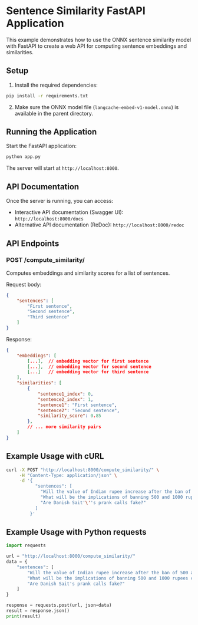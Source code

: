 # Sentence Similarity FastAPI Application

This example demonstrates how to use the ONNX sentence similarity model with FastAPI to create a web API for computing sentence embeddings and similarities.

## Setup

1. Install the required dependencies:
```bash
pip install -r requirements.txt
```

2. Make sure the ONNX model file (`langcache-embed-v1-model.onnx`) is available in the parent directory.

## Running the Application

Start the FastAPI application:

```bash
python app.py
```

The server will start at `http://localhost:8000`.

## API Documentation

Once the server is running, you can access:
- Interactive API documentation (Swagger UI): `http://localhost:8000/docs`
- Alternative API documentation (ReDoc): `http://localhost:8000/redoc`

## API Endpoints

### POST /compute_similarity/

Computes embeddings and similarity scores for a list of sentences.

Request body:
```json
{
    "sentences": [
        "First sentence",
        "Second sentence",
        "Third sentence"
    ]
}
```

Response:
```json
{
    "embeddings": [
        [...],  // embedding vector for first sentence
        [...],  // embedding vector for second sentence
        [...]   // embedding vector for third sentence
    ],
    "similarities": [
        {
            "sentence1_index": 0,
            "sentence2_index": 1,
            "sentence1": "First sentence",
            "sentence2": "Second sentence",
            "similarity_score": 0.85
        },
        // ... more similarity pairs
    ]
}
```

## Example Usage with cURL

```bash
curl -X POST "http://localhost:8000/compute_similarity/" \
     -H "Content-Type: application/json" \
     -d '{
           "sentences": [
             "Will the value of Indian rupee increase after the ban of 500 and 1000 rupee notes?",
             "What will be the implications of banning 500 and 1000 rupees currency notes on Indian economy?",
             "Are Danish Sait'\''s prank calls fake?"
           ]
         }'
```

## Example Usage with Python requests

```python
import requests

url = "http://localhost:8000/compute_similarity/"
data = {
    "sentences": [
        "Will the value of Indian rupee increase after the ban of 500 and 1000 rupee notes?",
        "What will be the implications of banning 500 and 1000 rupees currency notes on Indian economy?",
        "Are Danish Sait's prank calls fake?"
    ]
}

response = requests.post(url, json=data)
result = response.json()
print(result)
``` 